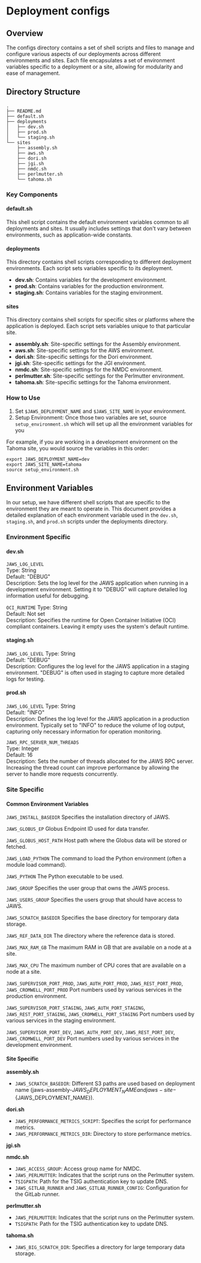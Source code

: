 # Deployment configs
## Overview
The configs directory contains a set of shell scripts and files to manage and configure various aspects of our
deployments across different environments and sites. Each file encapsulates a set of environment variables specific
to a deployment or a site, allowing for modularity and ease of management.

## Directory Structure
    .
    ├── README.md
    ├── default.sh
    ├── deployments
    │   ├── dev.sh
    │   ├── prod.sh
    │   └── staging.sh
    └── sites
        ├── assembly.sh
        ├── aws.sh
        ├── dori.sh
        ├── jgi.sh
        ├── nmdc.sh
        ├── perlmutter.sh
        └── tahoma.sh

### Key Components
#### default.sh
This shell script contains the default environment variables common to all deployments and sites. 
It usually includes settings that don't vary between environments, such as application-wide constants.

#### deployments
This directory contains shell scripts corresponding to different deployment environments. Each script sets variables specific to its deployment.

- **dev.sh**: Contains variables for the development environment.
- **prod.sh**: Contains variables for the production environment.
- **staging.sh**: Contains variables for the staging environment.

#### sites
This directory contains shell scripts for specific sites or platforms where the application is deployed. 
Each script sets variables unique to that particular site.
- **assembly.sh**: Site-specific settings for the Assembly environment.
- **aws.sh**: Site-specific settings for the AWS environment.
- **dori.sh**: Site-specific settings for the Dori environment.
- **jgi.sh**: Site-specific settings for the JGI environment.
- **nmdc.sh**: Site-specific settings for the NMDC environment.
- **perlmutter.sh**: Site-specific settings for the Perlmutter environment.
- **tahoma.sh**: Site-specific settings for the Tahoma environment.

### How to Use
1. Set `$JAWS_DEPLOYMENT_NAME` and `$JAWS_SITE_NAME` in your environment.
2. Setup Environment: Once those two variables are set, source `setup_environment.sh` which will set up all the environment variables for you
 
For example, if you are working in a development environment on the Tahoma site, you would source the variables in this order:

    export JAWS_DEPLOYMENT_NAME=dev
    export JAWS_SITE_NAME=tahoma
    source setup_environment.sh

## Environment Variables
In our setup, we have different shell scripts that are specific to the environment they are meant to operate in.
This document provides a detailed explanation of each environment variable used in the `dev.sh`, `staging.sh`,
and `prod.sh` scripts under the deployments directory.

### Environment Specific
#### dev.sh
`JAWS_LOG_LEVEL`  
Type: String  
Default: "DEBUG"  
Description: Sets the log level for the JAWS application when running in a development environment. Setting it to "DEBUG" will capture detailed log information useful for debugging.

`OCI_RUNTIME`
Type: String  
Default: Not set  
Description: Specifies the runtime for Open Container Initiative (OCI) compliant containers. Leaving it empty uses the system's default runtime.  

#### staging.sh
`JAWS_LOG_LEVEL`
Type: String  
Default: "DEBUG"  
Description: Configures the log level for the JAWS application in a staging environment. "DEBUG" is often used in staging to capture more detailed logs for testing.  

#### prod.sh
`JAWS_LOG_LEVEL`
Type: String  
Default: "INFO"  
Description: Defines the log level for the JAWS application in a production environment. Typically set to "INFO" to reduce the volume of log output, capturing only necessary information for operation monitoring.  

`JAWS_RPC_SERVER_NUM_THREADS`  
Type: Integer  
Default: 16  
Description: Sets the number of threads allocated for the JAWS RPC server. Increasing the thread count can improve performance by allowing the server to handle more requests concurrently.  

### Site Specific
#### Common Environment Variables

`JAWS_INSTALL_BASEDIR` Specifies the installation directory of JAWS.  

`JAWS_GLOBUS_EP` Globus Endpoint ID used for data transfer.  

`JAWS_GLOBUS_HOST_PATH` Host path where the Globus data will be stored or fetched.  

`JAWS_LOAD_PYTHON` The command to load the Python environment (often a module load command).  

`JAWS_PYTHON` The Python executable to be used.  

`JAWS_GROUP` Specifies the user group that owns the JAWS process.  

`JAWS_USERS_GROUP` Specifies the users group that should have access to JAWS.  

`JAWS_SCRATCH_BASEDIR` Specifies the base directory for temporary data storage.  

`JAWS_REF_DATA_DIR` The directory where the reference data is stored. 

`JAWS_MAX_RAM_GB` The maximum RAM in GB that are available on a node at a site.

`JAWS_MAX_CPU` The maximum number of CPU cores that are available on a node at a site.

`JAWS_SUPERVISOR_PORT_PROD`, `JAWS_AUTH_PORT_PROD`, `JAWS_REST_PORT_PROD`, `JAWS_CROMWELL_PORT_PROD`
Port numbers used by various services in the production environment.

`JAWS_SUPERVISOR_PORT_STAGING`, `JAWS_AUTH_PORT_STAGING`, `JAWS_REST_PORT_STAGING`, `JAWS_CROMWELL_PORT_STAGING`
Port numbers used by various services in the staging environment.

`JAWS_SUPERVISOR_PORT_DEV`, `JAWS_AUTH_PORT_DEV`, `JAWS_REST_PORT_DEV`, `JAWS_CROMWELL_PORT_DEV`
Port numbers used by various services in the development environment.

#### Site Specific

**assembly.sh**   
- `JAWS_SCRATCH_BASEDIR`: Different S3 paths are used based on deployment name (jaws-assembly-${JAWS_DEPLOYMENT_NAME} and jaws-site-${JAWS_DEPLOYMENT_NAME}).  

**dori.sh**  
- `JAWS_PERFORMANCE_METRICS_SCRIPT`: Specifies the script for performance metrics.
- `JAWS_PERFORMANCE_METRICS_DIR`: Directory to store performance metrics.

**jgi.sh**  

**nmdc.sh**
- `JAWS_ACCESS_GROUP`: Access group name for NMDC.
- `JAWS_PERLMUTTER`: Indicates that the script runs on the Perlmutter system.
- `TSIGPATH`: Path for the TSIG authentication key to update DNS.
- `JAWS_GITLAB_RUNNER` and `JAWS_GITLAB_RUNNER_CONFIG`: Configuration for the GitLab runner.

**perlmutter.sh**
- `JAWS_PERLMUTTER`: Indicates that the script runs on the Perlmutter system.
- `TSIGPATH`: Path for the TSIG authentication key to update DNS.

**tahoma.sh**
- `JAWS_BIG_SCRATCH_DIR`: Specifies a directory for large temporary data storage.
